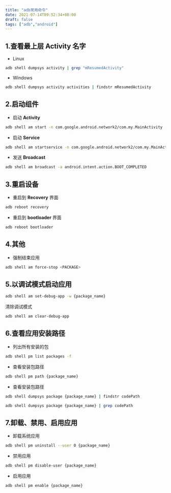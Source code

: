 ```yaml
---
title: "adb常用命令"
date: 2021-07-14T09:52:34+08:00
draft: false
tags: ["adb","android"]
---
```

## 1.查看最上层 **Activity** 名字  

+ Linux  

```bash
adb shell dumpsys activity | grep "mResumedActivity"
```

+ Windows  

```bash
adb shell dumpsys activity activities | findstr mResumedActivity
```

## 2.启动组件

+ 启动 **Activity**  

```bash
adb shell am start -n com.google.android.network2/com.my.MainActivity
```

+ 启动 **Service**

```bash
adb shell am startservice -n com.google.android.network2/com.my.MainActivity
```

+ 发送 **Broadcast**

```bash
adb shell am broadcast -a android.intent.action.BOOT_COMPLETED
```

## 3.重启设备

+ 重启到 **Recovery** 界面  

```bash
adb reboot recovery
```

+ 重启到 **bootloader** 界面

```bash
adb reboot bootloader
```

## 4.其他

+ 强制结束应用

```bash
adb shell am force-stop <PACKAGE>
```

## 5.以调试模式启动应用

```bash
adb shell am set-debug-app -w {package_name}
```

清除调试模式

```bash
adb shell am clear-debug-app
```

## 6.查看应用安装路径

+ 列出所有安装的包

```bash
adb shell pm list packages -f
```

+ 查看安装包路径

```bash
adb shell pm path {package_name}
```

+ 查看安装包路径

```bash
adb shell dumpsys package {package_name} | findstr codePath

adb shell dumpsys package {package_name} | grep codePath
```

## 7.卸载、禁用、启用应用  

+ 卸载系统应用

```bash
adb shell pm uninstall --user 0 {package_name}
```

+ 禁用应用  

```bash
adb shell pm disable-user {package_name}
```  

+ 启用应用  

```bash
adb shell pm enable {package_name}
```
